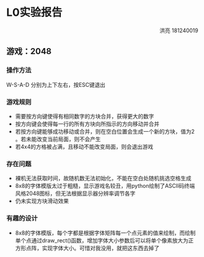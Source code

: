 # L0实验报告


<p align="right">洪亮 181240019</p>



## 游戏：2048

### 操作方法

W-S-A-D 分别为上下左右，按ESC键退出

### 游戏规则

* 需要按方向键使得有相同数字的方块合并，获得更大的数字
* 按方向键会使得每一行的所有方块向所指示的方向移动并合并
* 若按方向键能够成功移动或合并，则在空白位置会生成一个新的方块，值为2 。若未能改变当前局面，则不会产生
* 若4x4的方格被占满，且移动不能改变局面，则会退出游戏

### 存在问题

* 裸机无法获取时间，故随机数无法初始化，不能在空白处随机挑选空格生成
* 8x8的字体模版太过于粗糙，显示游戏名较丑，用python绘制了ASCII码终端风格2048图标，但无法根据显示器分辨率调节各字
* 仍未实现方块滑动效果

### 有趣的设计

* 8x8的字体模版，每个字都是根据字体矩阵每一个点元素的值来绘制，而绘制单个点通过draw_rect()函数，增加字体大小参数后可以将单个像素放大为正方形点阵，实现字体大小。可惜对我没用，就把这东西去掉了


